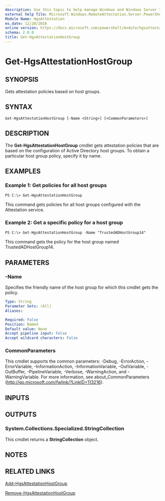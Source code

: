 ```yaml
---
description: Use this topic to help manage Windows and Windows Server technologies with Windows PowerShell.
external help file: Microsoft.Windows.RemoteAttestation.Server.PowerShell.dll-Help.xml
Module Name: HgsAttestation
ms.date: 12/20/2016
online version: https://docs.microsoft.com/powershell/module/hgsattestation/get-hgsattestationhostgroup?view=windowsserver2022-ps&wt.mc_id=ps-gethelp
schema: 2.0.0
title: Get-HgsAttestationHostGroup
---
```


# Get-HgsAttestationHostGroup

## SYNOPSIS
Gets attestation policies based on host groups.

## SYNTAX

```
Get-HgsAttestationHostGroup [-Name <String>] [<CommonParameters>]
```

## DESCRIPTION
The **Get-HgsAttestationHostGroup** cmdlet gets attestation policies that are based on the configuration of Active Directory host groups.
To obtain a particular host group policy, specify it by name.

## EXAMPLES

### Example 1: Get policies for all host groups
```
PS C:\> Get-HgsAttestationHostGroup
```

This command gets policies for all host groups configured with the Attestation service.

### Example 2: Get a specific policy for a host group
```
PS C:\> Get-HgsAttestationHostGroup -Name "TrustedADHostGroup14"
```

This command gets the policy for the host group named TrustedADHostGroup14.

## PARAMETERS

### -Name
Specifies the friendly name of the host group for which this cmdlet gets the policy.

```yaml
Type: String
Parameter Sets: (All)
Aliases: 

Required: False
Position: Named
Default value: None
Accept pipeline input: False
Accept wildcard characters: False
```

### CommonParameters
This cmdlet supports the common parameters: -Debug, -ErrorAction, -ErrorVariable, -InformationAction, -InformationVariable, -OutVariable, -OutBuffer, -PipelineVariable, -Verbose, -WarningAction, and -WarningVariable. For more information, see about_CommonParameters (http://go.microsoft.com/fwlink/?LinkID=113216).

## INPUTS

## OUTPUTS

### System.Collections.Specialized.StringCollection
This cmdlet returns a **StringCollection** object.

## NOTES

## RELATED LINKS

[Add-HgsAttestationHostGroup](./Add-HgsAttestationHostGroup.md)

[Remove-HgsAttestationHostGroup](./Remove-HgsAttestationHostGroup.md)

